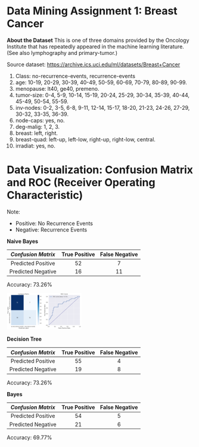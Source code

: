 # Data Mining Assignment 1: Breast Cancer

**About the Dataset**
This is one of three domains provided by the Oncology Institute that has repeatedly appeared in the machine learning literature. (See also lymphography and primary-tumor.)

Source dataset: https://archive.ics.uci.edu/ml/datasets/Breast+Cancer

1. Class: no-recurrence-events, recurrence-events
2. age: 10-19, 20-29, 30-39, 40-49, 50-59, 60-69, 70-79, 80-89, 90-99.
3. menopause: lt40, ge40, premeno.
4. tumor-size: 0-4, 5-9, 10-14, 15-19, 20-24, 25-29, 30-34, 35-39, 40-44, 45-49, 50-54, 55-59.
5. inv-nodes: 0-2, 3-5, 6-8, 9-11, 12-14, 15-17, 18-20, 21-23, 24-26, 27-29, 30-32, 33-35, 36-39.
6. node-caps: yes, no.
7. deg-malig: 1, 2, 3.
8. breast: left, right.
9. breast-quad: left-up, left-low, right-up, right-low, central.
10. irradiat: yes, no.

# Data Visualization: Confusion Matrix and ROC (Receiver Operating Characteristic)

Note: 
- Positive: No Recurrence Events
- Negative: Recurrence Events

**Naive Bayes**

| _Confusion Matrix_ | **True Positive** | **False Negative** |
|:------------------:|:-----------------:|:------------------:|
| Predicted Positive |         52        |          7         |
| Predicted Negative |         16        |         11         |

Accuracy: 73.26% 

<img src="ROC Curve Naive Bayes.png" alt="isolated" width="200"/>

**Decision Tree**

| _Confusion Matrix_ | **True Positive** | **False Negative** |
|:------------------:|:-----------------:|:------------------:|
| Predicted Positive |         55        |          4         |
| Predicted Negative |         19        |          8         |

Accuracy: 73.26% 

**Bayes**

| _Confusion Matrix_ | **True Positive** | **False Negative** |
|:------------------:|:-----------------:|:------------------:|
| Predicted Positive |         54        |          5         |
| Predicted Negative |         21        |          6         |

Accuracy: 69.77% 
